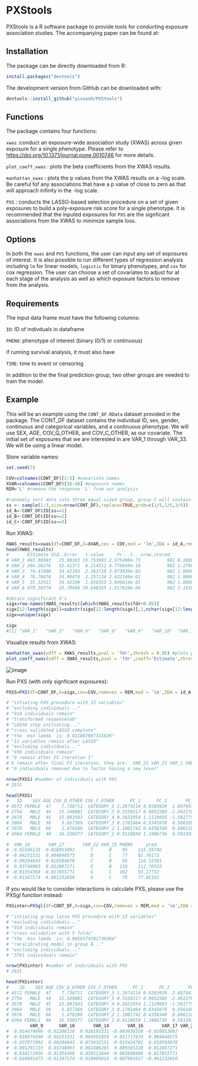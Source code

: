 # PXStools
PXStools is a R software package to provide tools for conducting exposure association studies. The accompanying paper can be found at: 

## Installation
The package can be directly downloaded from R: 
```R
install.packages("devtools")
```

The development version from GitHub can be downloaded with: 
```R
devtools::install_github("yixuanh/PXStools")
```

## Functions
The package contains four functions: 

``xwas`` :conduct an exposure-wide association study (XWAS) across given exposure for a single phenotype. Please refer to https://doi.org/10.1371/journal.pone.0010746 for more details.

``plot_coeff_xwas`` : plots the beta coefficients from the XWAS results. 

``manhattan_xwas`` : plots the p values from the XWAS results on a -log scale. Be careful fof any associations that have a p value of close to zero as that will approach infinity in the -log scale. 

``PXS`` : conducts the LASSO-based selection procedure on a set of given exposures to build a poly-exposure risk score for a single phenotype. It is recommended that the inputed exposures for ``PXS`` are the signficant associations from the XWAS to minimize sample loss. 

## Options 
In both the ``xwas`` and ``PXS`` functions, the user can input any set of exposures of interest. It is also possible to run different types of regression analysis including ``lm`` for linear models, ``logistic`` for binary phenotypes, and ``cox`` for cox regression. The user can choose a set of covariates to adjust for at each stage of the analysis as well as which exposure factors to remove from the analysis. 

## Requirements
The input data frame must have the following columns: 

``ID``: ID of indivduals in dataframe

``PHENO``: phenotype of interest (binary (0/1) or continuous)

if running survival analysis, it must also have 

``TIME``: time to event or censoring

In addition to the the final prediction group, two other groups are needed to train the model. 

## Example

This will be an example using the ``CONT_DF.RData`` dataset provided in the package. The CONT_DF dataset contains the individual ID, sex, gender, continuous and categorical variables, and a continuous phenotype. We will use SEX, AGE, COV_Q_OTHER, and COV_C_OTHER, as our covariate. The initial set of exposures that we are interested in are VAR_1 through VAR_33. We will be using a linear model. 


Store variable names: 
```R
set.seed(7)

COV=colnames(CONT_DF)[2:5] #covariate names
XVAR=colnames(CONT_DF)[16:48] #exposure names
REM='L' #remove the response 'L' from our analysis 

#randomly sort data into three equal sized group, group C will contain individuals with a final predicted PXS
ss <- sample(1:3,size=nrow(CONT_DF),replace=TRUE,prob=c(1/5,1/5,3/5))
id_A<-CONT_DF$ID[ss==1]
id_B<-CONT_DF$ID[ss==2]
id_C<-CONT_DF$ID[ss==3]

```
Run XWAS: 
```R
XWAS_results=xwas(df=CONT_DF,X=XVAR,cov = COV,mod = 'lm',IDA = id_A,removes = REM)
head(XWAS_results)
#       Estimate Std..Error   t.value     Pr...t.. nrow.stored.          fdr
# VAR_1 493.86983   25.00103 19.753983 2.975498e-73          982 6.189037e-71
# VAR_2 266.26276   32.41371  8.214511 6.770669e-16          982 1.279656e-13
# VAR_3  74.47888   34.42183  2.163710 3.073039e-02          982 1.000000e+00
# VAR_4  78.78474   34.90476  2.257134 2.422168e-02          982 1.000000e+00
# VAR_5  35.32911   34.42199  1.026353 3.049814e-01          982 1.000000e+00
# VAR_6 479.30374   25.70496 18.646355 1.517820e-66          982 3.141887e-64

#obtain significant X's
sigx=row.names(XWAS_results)[which(XWAS_results$fdr<0.05)]
sigx[12:length(sigx)]=substr(sigx[12:length(sigx)],1,nchar(sigx[12:length(sigx)])-1) #remove levels and only keep name of variable
sigx=unique(sigx)

sigx
#[1] "VAR_1"   "VAR_2"   "VAR_6"   "VAR_8"   "VAR_9"   "VAR_10"  "VAR_14"  "VAR_16"  "VAR_17"  "VAR_18"  "VAR_22C" "VAR_22"  "VAR_25" 

```
Visualize results from XWAS: 
```R
manhattan_xwas(xdff = XWAS_results,pval = 'fdr',thresh = 0.05) #plots p values on -log10 scale
plot_coeff_xwas(xdff = XWAS_results,pval = 'fdr',coeff='Estimate',thresh = 0.05) #plots coefficients of signficant results, set all=TRUE to plot all results
```
![image](https://user-images.githubusercontent.com/54297194/146267701-afa47654-6b01-4c86-bc43-42f747c27d38.png)

Run PXS (with only signficant exposures): 
```R
PXSS=PXS(df=CONT_DF,X=sigx,cov=COV,removes = REM,mod = 'lm',IDA = id_A,IDB = id_B,IDC = id_C,seed=5)

# "intiating PXS procedure with 13 variables"
# "excluding individuals..."
# "914 individuals remain"
# "transformed responsetab"
# "LASSO step initiating..."
# "cross validated LASSO complete"
# "the  min lamda  is: 0.021807607315826"
# "11 variables remain after LASSO"
# "excluding individuals..."
# "930 individuals remain"
# "8 remain after FS iteration 1"
# 8 remain after final FS iteration, they are:  VAR_22 VAR_25 VAR_1 VAR_2 VAR_6 VAR_8 VAR_10 VAR_17 
# "0 individuals removed due to factor having a new level"

nrow(PXSS) #number of individuals with PXS
# 2831  

head(PXSS)
#   ID    SEX AGE COV_Q_OTHER COV_C_OTHER      PC_1      PC_2       PC_3      PC_4        VAR_1         VAR_2        VAR_6         VAR_8
# 4572 FEMALE  47    7.738711  CATEGORY_5 1.2674114 0.9203929  2.6974477 0.9914804  0.003945463 -0.0007426558 -0.009524965 -0.0007623313
# 2754   MALE  44   15.349081  CATEGORY_5 0.5550317 0.9852589 -2.4922787 2.0085929 -0.005833392 -0.0070134080  0.018185588 -0.0192416176
# 2678   MALE  45   15.081943  CATEGORY_4 0.5632954 1.1129693 -1.5017750 2.6902221 -0.004395898 -0.0047589039  0.009265629 -0.0152872580
# 3064   MALE  50    5.657369  CATEGORY_3 0.1701464 0.9345670  0.5661696 1.1395434 -0.001120768  0.0061214494 -0.007926178  0.0099030477
# 3976   MALE  66    1.470289  CATEGORY_2 1.1001742 0.4358340  0.8061108 1.1374945  0.012189827  0.0047791377  0.003133365  0.0117178749
# 4364 FEMALE  48   16.530377  CATEGORY_1 0.9128850 1.3486736  0.5913076 0.3542070 -0.036801092 -0.0207197737 -0.011525390  0.0050126760

#  VAR_10       VAR_17       VAR_22 VAR_25 PHENO     pred       
# -0.02206128 -0.028053092      C      B    95    115.59746
# -0.04251531  0.004848575      D      C    77    81.76173
#  0.00294643  0.018504878      C      B    95    116.12381
#  0.03748063  0.012897271      E      B   116    112.76533
# -0.01354368 -0.017855771      G      C   102    93.17732
# -0.01347574 -0.001232650      D      C    79    77.85163
```
If you would like to consider interactions in calculate PXS, please use the PXSgl function instead:
```R
PXSinter=PXSgl(df=CONT_DF,X=sigx,cov=COV,removes = REM,mod = 'lm',IDA = id_A,IDB = id_B,IDC = id_C,seed=5,fold=5)
 
# "intiating group lasso PXS procedure with 13 variables"
# "excluding individuals..."
# "914 individuals remain"
# "cross validation with 5 folds"
# "the  min lamda  is: 0.0050374302730364"
# "recalibrating model in group B..."
# "excluding individuals..."
# "3761 individuals remain"

nrow(PXSinter) #number of individuals with PXS
# 2831

head(PXSinter)
#    ID    SEX AGE COV_Q_OTHER COV_C_OTHER      PC_1      PC_2       PC_3      PC_4        VAR_1         VAR_2        VAR_6         VAR_8
# 4572 FEMALE  47    7.738711  CATEGORY_5 1.2674114 0.9203929  2.6974477 0.9914804  0.003945463 -0.0007426558 -0.009524965 -0.0007623313
# 2754   MALE  44   15.349081  CATEGORY_5 0.5550317 0.9852589 -2.4922787 2.0085929 -0.005833392 -0.0070134080  0.018185588 -0.0192416176
# 2678   MALE  45   15.081943  CATEGORY_4 0.5632954 1.1129693 -1.5017750 2.6902221 -0.004395898 -0.0047589039  0.009265629 -0.0152872580
# 3064   MALE  50    5.657369  CATEGORY_3 0.1701464 0.9345670  0.5661696 1.1395434 -0.001120768  0.0061214494 -0.007926178  0.0099030477
# 3976   MALE  66    1.470289  CATEGORY_2 1.1001742 0.4358340  0.8061108 1.1374945  0.012189827  0.0047791377  0.003133365  0.0117178749
# 4364 FEMALE  48   16.530377  CATEGORY_1 0.9128850 1.3486736  0.5913076 0.3542070 -0.036801092 -0.0207197737 -0.011525390  0.0050126760
         VAR_9      VAR_10       VAR_14       VAR_16       VAR_17 VAR_22 VAR_25 PHENO      pred
#  0.014674896 -0.02206128  0.028193331 -0.003030358 -0.028053092      C      B    95 115.34940
#  0.010574598 -0.04251531 -0.004591859 -0.021717874  0.004848575      D      C    77  86.25764
# -0.037871902  0.00294643 -0.073432151 -0.015424781  0.018504878      C      B    95 124.16328
# -0.001291723  0.03748063  0.002486285  0.009385328  0.012897271      E      B   116 106.97016
#  0.018172056 -0.01354368  0.030513644 -0.002688886 -0.017855771      G      C   102  89.48601
# -0.010092473 -0.01347574 -0.010005814 -0.007991927 -0.001232650      D      C    79  79.16278



